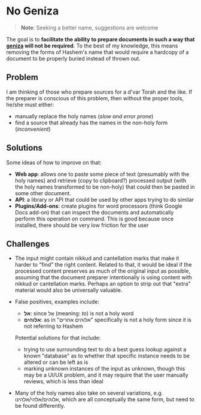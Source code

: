 # No Geniza

> **Note**: Seeking a better name, suggestions are welcome

The goal is to **facilitate the ability to prepare documents in such a way that [geniza](https://en.wikipedia.org/wiki/Genizah) will not be required**. To the best of my knowledge, this means removing the forms of Hashem's name that would require a hardcopy of a document to be properly buried instead of thrown out.

## Problem

I am thinking of those who prepare sources for a d'var Torah and the like. If the preparer is conscious of this problem, then without the proper tools, he/she must either:

* manually replace the holy names (_slow and error prone_)
* find a source that already has the names in the non-holy form (_inconvenient_)

## Solutions
Some ideas of how to improve on that:

* **Web app**: allows one to paste some piece of text (presumably with the holy names) and retrieve (copy to clipboard?) processed output (with the holy names transformed to be non-holy) that could then be pasted in some other document.
* **API**: a library or API that could be used by other apps trying to do similar
* **Plugins/Add-ons**: create plugins for word processors (think Google Docs add-on) that can inspect the documents and automatically perform this operation on command. This is good because once installed, there should be very low friction for the user

## Challenges

* The input might contain nikkud and cantellation marks that make it harder to "find" the right content. Related to that, it would be ideal if the processed content preserves as much of the original input as possible, assuming that the document preparer intentionally is using content with nikkud or cantellation marks. Perhaps an option to strip out that "extra" material would also be universally valuable.

* False positives, examples include:

  * **אל**: since אֶל (meaning: _to_) is not a holy word
  * **אלוהים**: as in "אלוהים אחרים" specifically is not a holy form since it is not referring to Hashem

  Potential solutions for that include:

  * trying to use surrounding text to do a best guess lookup against a known "database" as to whether that specific instance needs to be altered or can be left as is
  * marking unknown instances of the input as unknown, though this may be a UI/UX problem, and it may require that the user manually reviews, which is less than ideal


* Many of the holy names also take on several variations, e.g. אלוהים/אלהי/אלהינו, which are all conceptually the same form, but need to be found differently.
